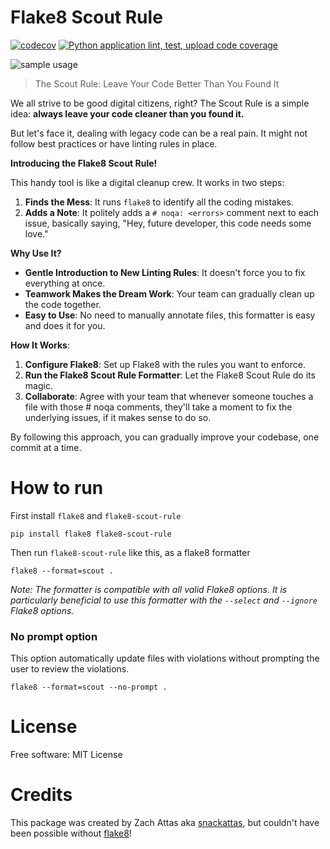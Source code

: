 # Flake8 Scout Rule

[![codecov](https://codecov.io/github/snackattas/flake8-scout-rule/graph/badge.svg?token=0B7MI160C2)](https://codecov.io/github/snackattas/flake8-scout-rule)
[![Python application lint, test, upload code coverage](https://github.com/snackattas/flake8-scout-rule/actions/workflows/test.yml/badge.svg)](https://github.com/snackattas/flake8-scout-rule/actions/workflows/test.yml)


![sample usage](https://github.com/user-attachments/assets/93e0c654-0138-4bc2-81cb-9cefe10ceec9)

> The Scout Rule: Leave Your Code Better Than You Found It

We all strive to be good digital citizens, right? The Scout Rule is a simple idea: **always leave your code cleaner than you found it.**

But let's face it, dealing with legacy code can be a real pain. It might not follow best practices or have linting rules in place.

**Introducing the Flake8 Scout Rule!**

This handy tool is like a digital cleanup crew. It works in two steps:

1. **Finds the Mess**: It runs `flake8` to identify all the coding mistakes.
2. **Adds a Note**: It politely adds a `# noqa: <errors>` comment next to each issue, basically saying, "Hey, future developer, this code needs some love."

**Why Use It?**

* **Gentle Introduction to New Linting Rules**: It doesn't force you to fix everything at once.
* **Teamwork Makes the Dream Work**: Your team can gradually clean up the code together.
* **Easy to Use**: No need to manually annotate files, this formatter is easy and does it for you.

**How It Works**:

1. **Configure Flake8**: Set up Flake8 with the rules you want to enforce.
2. **Run the Flake8 Scout Rule Formatter**: Let the Flake8 Scout Rule do its magic.
2. **Collaborate**: Agree with your team that whenever someone touches a file with those # noqa comments, they'll take a moment to fix the underlying issues, if it makes sense to do so.

By following this approach, you can gradually improve your codebase, one commit at a time.

# How to run

First install `flake8` and `flake8-scout-rule`
```commandline
pip install flake8 flake8-scout-rule
```

Then run `flake8-scout-rule` like  this, as a flake8 formatter
```commandline
flake8 --format=scout .
```
*Note: The formatter is compatible with all valid Flake8 options. It is particularly beneficial to use this formatter with the `--select` and `--ignore` Flake8 options.*

### No prompt option
This option automatically update files with violations without prompting the user to review the violations.
```commandline
flake8 --format=scout --no-prompt .
```

# License
Free software: MIT License

# Credits
This package was created by Zach Attas aka [snackattas](https://github.com/snackattas), but couldn't have been possible without [flake8](https://github.com/PyCQA/flake8)!
